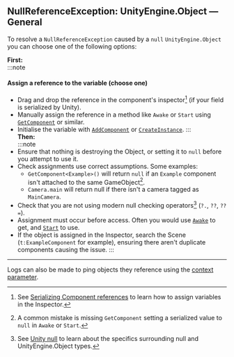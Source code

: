 ## NullReferenceException: UnityEngine.Object — General

To resolve a `NullReferenceException` caused by a `null` `UnityEngine.Object` you can choose one of the following options:

**First:**  
:::note
#### Assign a reference to the variable (choose one)
- Drag and drop the reference in the component's inspector[^1] (if your field is serialized by Unity).
- Manually assign the reference in a method like `Awake` or `Start` using [`GetComponent`](https://docs.unity3d.com/ScriptReference/GameObject.GetComponent.html) or similar.
- Initialise the variable with [`AddComponent`](https://docs.unity3d.com/ScriptReference/GameObject.AddComponent.html) or [`CreateInstance`](https://docs.unity3d.com/ScriptReference/ScriptableObject.CreateInstance.html).
:::  
**Then:**  
:::note
- Ensure that nothing is destroying the Object, or setting it to `null` before you attempt to use it.
- Check assignments use correct assumptions. Some examples:
  - `GetComponent<Example>()` will return `null` if an `Example` component isn't attached to the same GameObject[^2].
  - `Camera.main` will return null if there isn't a camera tagged as `MainCamera`.
- Check that you are not using modern null checking operators[^3] (`?.`, `??`, `??=`).
- Assignment must occur before access. Often you would use [`Awake`](https://docs.unity3d.com/ScriptReference/MonoBehaviour.Awake.html) to get, and [`Start`](https://docs.unity3d.com/ScriptReference/MonoBehaviour.Start.html) to use.
- If the object is assigned in the Inspector, search the Scene (`t:ExampleComponent` for example), ensuring there aren't duplicate components causing the issue.
:::

---

Logs can also be made to ping objects they reference using the [context parameter](../../../Debugging/Logging/How-to.md).

[^1]: See [Serializing Component references](../../../References/Serializing%20Component%20References.md) to learn how to assign variables in the Inspector.  
[^2]: A common mistake is missing `GetComponent` setting a serialized value to `null` in `Awake` or `Start`.  
[^3]: See [Unity null](../../../Other/Unity%20Null.md) to learn about the specifics surrounding null and UnityEngine.Object types.  